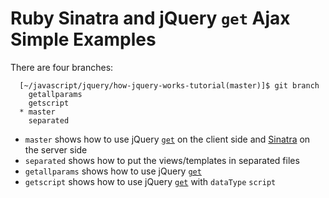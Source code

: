 # Ruby Sinatra and jQuery `get` Ajax Simple Examples

There are four branches:

      [~/javascript/jquery/how-jquery-works-tutorial(master)]$ git branch 
        getallparams
        getscript
      * master
        separated

* `master` shows how to use jQuery [`get`](http://api.jquery.com/jquery.get/) on the client side and [Sinatra](http://www.sinatrarb.com/) on the server side
* `separated` shows how to put the views/templates in separated files
* `getallparams` shows how to use jQuery [`get`](http://api.jquery.com/jquery.get/) 
* `getscript` shows how to use jQuery [`get`](http://api.jquery.com/jquery.get/) with
`dataType` `script`
